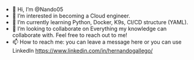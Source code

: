 - 👋 Hi, I’m @Nando05
- 👀 I’m interested in becoming a Cloud engineer. 
- 🌱 I’m currently learning Python, Docker, K9s, CI/CD structure (YAML).
- 💞️ I’m looking to collaborate on Everything my knowledge can collaborate with. Feel free to reach out to me!
- 📫 How to reach me: you can leave a message here or you can use LinkedIn https://www.linkedin.com/in/hernandogallego/

<!---
Nando05/Nando05 is a ✨ special ✨ repository because its `README.md` (this file) appears on your GitHub profile.
You can click the Preview link to take a look at your changes.
--->
